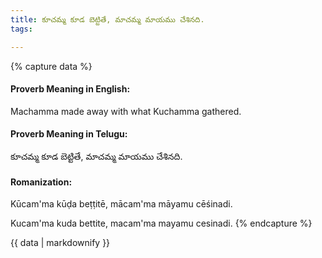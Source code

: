 ```yaml
---
title: కూచమ్మ కూడ బెట్టితే, మాచమ్మ మాయము చేశినది.
tags:

---
```


{% capture data %}
#### Proverb Meaning in English:
Machamma made away with what Kuchamma gathered.

#### Proverb Meaning in Telugu:
కూచమ్మ కూడ బెట్టితే, మాచమ్మ మాయము చేశినది.

#### Romanization:
Kūcam'ma kūḍa beṭṭitē, mācam'ma māyamu cēśinadi.

Kucam'ma kuda bettite, macam'ma mayamu cesinadi.
{% endcapture %}

{{ data | markdownify }}

